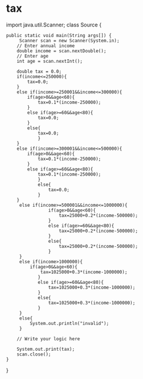 # tax
import java.util.Scanner;
class Source {
    
    public static void main(String args[]) {
         Scanner scan = new Scanner(System.in);
        // Enter annual income
        double income = scan.nextDouble();
        // Enter age
        int age = scan.nextInt();
        
        double tax = 0.0;
        if(income<=250000){
            tax=0.0;
        }
        else if(income>=250001&&income<=300000){
            if(age>0&&age<60){
                tax=0.1*(income-250000);
            }
            else if(age>=60&&age<80){
                tax=0.0;
            }
            else{
                tax=0.0;
                }
        }
        else if(income>=300001&&income<=500000){
            if(age>0&&age<60){
                tax=0.1*(income-250000);
            }
            else if(age>=60&&age<80){
                tax=0.1*(income-250000);
                }
                else{
                    tax=0.0;
                }
        }
         else if(income>=500001&&income<=1000000){
                    if(age>0&&age<60){
                        tax=25000+0.2*(income-500000);
                    }
                    else if(age>=60&&age<80){
                        tax=25000+0.2*(income-500000);
                    }
                    else{
                        tax=25000+0.2*(income-500000);
                    }
         }
         else if(income>1000000){
             if(age>0&&age<60){
                 tax=1025000+0.3*(income-1000000);
                }
                else if(age>=60&&age<80){
                    tax=1025000+0.3*(income-1000000);
                }
                else{
                    tax=1025000+0.3*(income-1000000);
                }
         }
         else{
             System.out.println("invalid");
         }
         
        // Write your logic here
        
        System.out.print(tax);
        scan.close();
    }
}
